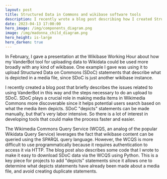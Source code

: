 ```yaml
---
layout: post
title: Structured Data in Commons and wikibase software tools
description: I recently wrote a blog post describing how I created Structured Data on Commons, SDoC, depicts statements using spreadsheet data and the VanderBot Python script. The post also describes issues with the Wikimedia Commons Query Service and links to Python code for downloading SDoC data using it.
date: 2023-04-13 17:00:00
hero_image: /img/components_diagram.png
image: /img/madonna_child_diagram.png
hero_height: is-large
hero_darken: true
---
```


In February, I gave a presentation at the Wikibase Working Hour about how my VanderBot tool for uploading data to Wikidata could be used more broadly with any kind of wikibase. One example I gave was using it to upload Structured Data on Commons (SDoC) statements that describe what is depicted in a media file, since SDoC is just another wikibase instance. 

I recently created a blog post that briefly describes the issues related to using VanderBot in this way and the steps necessary to do an upload to SDoC. SDoC plays a crucial role in making media items in Wikimedia Commons more discoverable since it helps potential users search based on what the media item depicts. SDoC "depicts" statements can be made manually, but that's very labor intensive. So there is a lot of interest in developing tools that could make the process faster and easier. 

The Wikimedia Commons Query Service (WCQS, an analog of the popular Wikidata Query Service) leverages the fact that wikibase content can be queried using the SPARQL query language. However, the WCQS is more difficult to use programmatically because it requires authentication to access it via HTTP. The blog post also describes some code that I wrote to make it easy to download SDoC data via the WCQS using Python. This is a key piece for projects to add "depicts" statements since it allows one to determine what depicts statements have already been made about a media file, and avoid creating duplicate statements.


